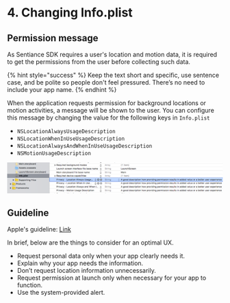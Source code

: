 # 4. Changing Info.plist

## Permission message

As Sentiance SDK requires a user's location and motion data, it is required to get the permissions from the user before collecting such data. 

{% hint style="success" %}
Keep the text short and specific, use sentence case, and be polite so people don't feel pressured. There’s no need to include your app name.
{% endhint %}

When the application requests permission for background locations or motion activities, a message will be shown to the user. You can configure this message by changing the value for the following keys in `Info.plist`

* `NSLocationAlwaysUsageDescription`
* `NSLocationWhenInUseUsageDescription`
* `NSLocationAlwaysAndWhenInUseUsageDescription`
* `NSMotionUsageDescription`

![](../../../.gitbook/assets/ios-plist.png)

## Guideline

Apple's guideline: [Link](https://developer.apple.com/design/human-interface-guidelines/ios/app-architecture/requesting-permission/)

In brief, below are the things to consider for an optimal UX.

* Request personal data only when your app clearly needs it.
* Explain why your app needs the information.
* Don’t request location information unnecessarily.
* Request permission at launch only when necessary for your app to function. 
* Use the system-provided alert. 


